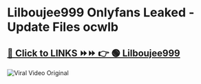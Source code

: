 
 # Lilboujee999 Onlyfans Leaked - Update Files ocwlb

## <h2><a href="https://clipsfans.com/Lilboujee999&ref=git">🔗 Click to LINKS ⏩⏩ 👉 🟢 Lilboujee999 </a></h2>

<a href="https://clipsfans.com/Lilboujee999&ref=git" rel="nofollow" data-target="animated-image.originalLink"><img src="https://i.ibb.co.com/xMMVF88/686577567.gif" alt="Viral Video Original" style="max-width: 100%; display: inline-block;" data-target="animated-image.originalImage"></a>

